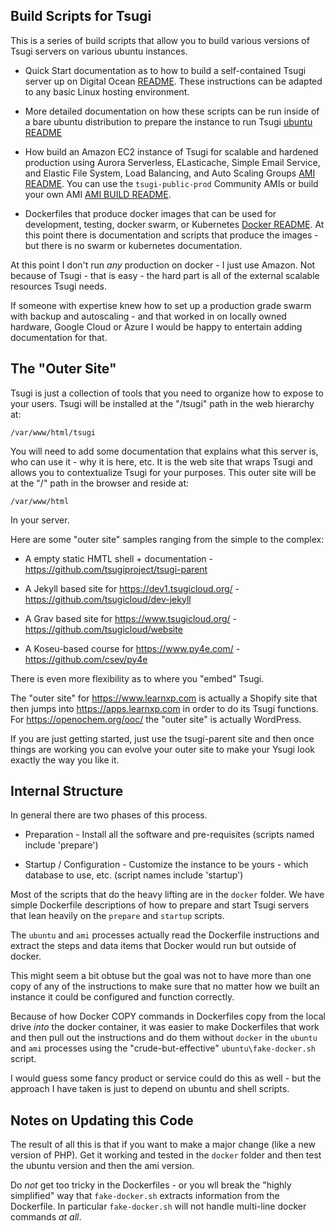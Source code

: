 
Build Scripts for Tsugi
-----------------------

This is a series of build scripts that allow you to build various
versions of Tsugi servers on various ubuntu instances.

* Quick Start documentation as to how to build a self-contained Tsugi
server up on Digital Ocean [README](digitalocean/README.md).
These instructions can be adapted to any basic Linux hosting
environment.

* More detailed documentation on how these scripts can be run inside
of a bare ubuntu distribution to prepare the instance to
run Tsugi [ubuntu README](ubuntu/README.md)

* How build an Amazon EC2 instance of Tsugi for scalable and hardened
production using Aurora Serverless, ELasticache, Simple Email
Service, and Elastic File System, Load Balancing, and Auto Scaling
Groups [AMI README](ami/README.md).  You can use the `tsugi-public-prod`
Community AMIs or build your own AMI [AMI BUILD README](ami/README-build.md).

* Dockerfiles that produce docker images that can be used for
development, testing, docker swarm, or
Kubernetes [Docker README](docker/README.md).
At this point there is documentation and scripts that produce
the images - but there is no swarm or kubernetes documentation.

At this point I don't run *any* production on docker - I just use Amazon.
Not because of Tsugi - that is easy - the hard part is all of the external
scalable resources Tsugi needs.

If someone with expertise knew how to set up a production grade swarm
with backup and autoscaling - and that worked in on locally owned hardware,
Google Cloud or Azure I would be happy to entertain adding
documentation for that.

The "Outer Site"
----------------

Tsugi is just a collection of tools that you need to organize how to
expose to your users.   Tsugi will be installed at the "/tsugi" path
in the web hierarchy at:

    /var/www/html/tsugi

You will need to add some documentation that explains what this server is,
who can use it - why it is here, etc.  It is the web site that wraps Tsugi
and allows you to contextualize Tsugi for your purposes.  This outer site will
be at the "/" path in the browser and reside at:

    /var/www/html

In your server.

Here are some "outer site" samples ranging from the simple to the complex:

* A empty static HMTL shell + documentation - https://github.com/tsugiproject/tsugi-parent

* A Jekyll based site for https://dev1.tsugicloud.org/ - https://github.com/tsugicloud/dev-jekyll

* A Grav based site for https://www.tsugicloud.org/ - https://github.com/tsugicloud/website

* A Koseu-based course for https://www.py4e.com/ - https://github.com/csev/py4e

There is even more flexibility as to where you "embed" Tsugi.

The "outer site" for https://www.learnxp.com is actually a Shopify site that then jumps into
https://apps.learnxp.com in order to do its Tsugi functions.  For https://openochem.org/ooc/
the "outer site" is actually WordPress.

If you are just getting started, just use the tsugi-parent site and then once things are working
you can evolve your outer site to make your Ysugi look exactly the way you like it.

Internal Structure
------------------

In general there are two phases of this process.

* Preparation - Install all the software and pre-requisites (scripts named
include 'prepare')

* Startup / Configuration - Customize the instance to be yours - which database
to use, etc. (script names include 'startup')

Most of the scripts that do the heavy lifting are in the `docker` folder.
We have simple Dockerfile descriptions of how to prepare and start Tsugi
servers that lean heavily on the `prepare` and `startup` scripts.

The `ubuntu` and `ami` processes actually read the Dockerfile instructions
and extract the steps and data items that Docker would run but
outside of docker.

This might seem a bit obtuse but the goal was not to have more than one
copy of any of the instructions to make sure that no matter how we built
an instance it could be configured and function correctly.

Because of how Docker COPY commands in Dockerfiles copy from the local
drive *into* the docker container, it was easier to make Dockerfiles
that work and then pull out the instructions and do them without
`docker` in the `ubuntu` and `ami` processes using the "crude-but-effective"
`ubuntu\fake-docker.sh` script.

I would guess some fancy product or service could do this as well - but
the approach I have taken is just to depend on ubuntu and shell scripts.

Notes on Updating this Code
---------------------------

The result of all this is that if you want to make a major change (like
a new version of PHP).  Get it working and tested in the `docker` folder
and then test the ubuntu version and then the ami version.

Do *not* get too tricky in the Dockerfiles - or you  wll break the
"highly simplified" way that `fake-docker.sh` extracts information
from the Dockerfile.  In particular `fake-docker.sh` will not handle
multi-line docker commands *at all*.

